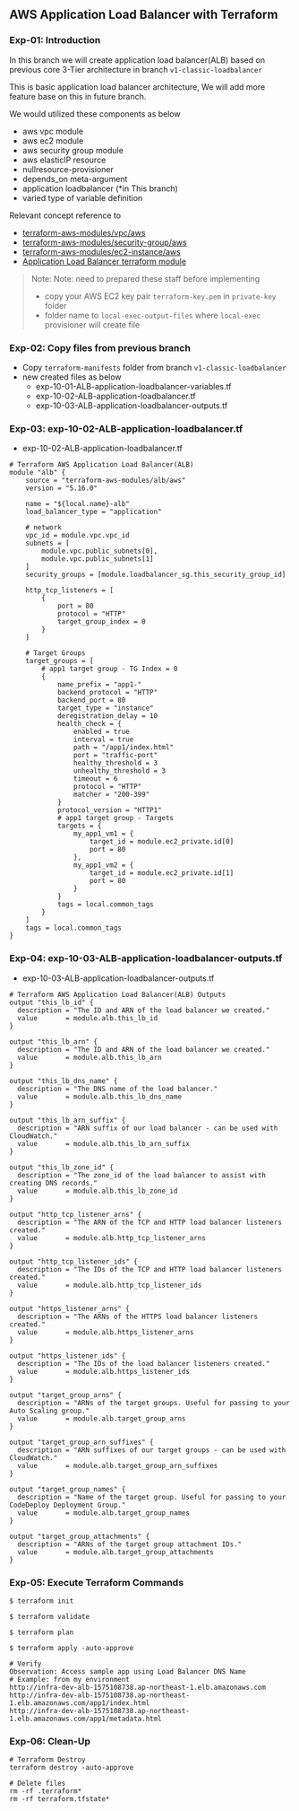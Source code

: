 ## **AWS Application  Load Balancer with Terraform**

### **Exp-01: Introduction**

In this branch we will create application load balancer(ALB) based on previous core 3-Tier architecture in  branch `v1-classic-loadbalancer` 

This is basic application load balancer architecture, We will add more feature base on this in future branch.

We would utilized these components as below

- aws vpc module
- aws ec2 module
- aws security group module
- aws elasticIP resource
- nullresource-provisioner
- depends_on meta-argument
- application loadbalancer (*in This branch)
- varied type of variable definition

Relevant concept reference to

- [terraform-aws-modules/vpc/aws](https://gitee.com/link?target=https%3A%2F%2Fregistry.terraform.io%2Fmodules%2Fterraform-aws-modules%2Fvpc%2Faws%2Flatest)
- [terraform-aws-modules/security-group/aws](https://gitee.com/link?target=https%3A%2F%2Fregistry.terraform.io%2Fmodules%2Fterraform-aws-modules%2Fsecurity-group%2Faws%2Flatest)
- [terraform-aws-modules/ec2-instance/aws](https://gitee.com/link?target=https%3A%2F%2Fregistry.terraform.io%2Fmodules%2Fterraform-aws-modules%2Fec2-instance%2Faws%2Flatest)
- [Application Load Balancer terraform module](https://registry.terraform.io/modules/terraform-aws-modules/elb/aws/latest)

> Note: Note: need to prepared these staff before implementing
>
> - copy your AWS EC2 key pair `terraform-key.pem` in `private-key` folder
> - folder name to `local-exec-output-files` where `local-exec` provisioner will create file



### **Exp-02: Copy files from previous branch**

- Copy `terraform-manifests` folder from branch `v1-classic-loadbalancer`
- new created files as below
  - exp-10-01-ALB-application-loadbalancer-variables.tf
  - exp-10-02-ALB-application-loadbalancer.tf
  - exp-10-03-ALB-application-loadbalancer-outputs.tf

### **Exp-03: exp-10-02-ALB-application-loadbalancer.tf**

- exp-10-02-ALB-application-loadbalancer.tf

```t
# Terraform AWS Application Load Balancer(ALB)
module "alb" {
    source = "terraform-aws-modules/alb/aws"
    version = "5.16.0"

    name = "${local.name}-alb" 
    load_balancer_type = "application"
    
    # network
    vpc_id = module.vpc.vpc_id
    subnets = [
        module.vpc.public_subnets[0],
        module.vpc.public_subnets[1]
    ]
    security_groups = [module.loadbalancer_sg.this_security_group_id]
    
    http_tcp_listeners = [
        {
            port = 80
            protocol = "HTTP"
            target_group_index = 0
        }
    ]

    # Target Groups
    target_groups = [
        # app1 target group - TG Index = 0
        {
            name_prefix = "app1-"
            backend_protocol = "HTTP"
            backend_port = 80
            target_type = "instance"
            deregistration_delay = 10
            health_check = {
                enabled = true
                interval = true
                path = "/app1/index.html"
                port = "traffic-port"
                healthy_threshold = 3
                unhealthy_threshold = 3
                timeout = 6
                protocol = "HTTP"
                matcher = "200-399"
            }
            protocol_version = "HTTP1"
            # app1 target group - Targets
            targets = {
                my_app1_vm1 = {
                    target_id = module.ec2_private.id[0]
                    port = 80
                },
                my_app1_vm2 = {
                    target_id = module.ec2_private.id[1]
                    port = 80
                }
            }
            tags = local.common_tags
        }
    ]
    tags = local.common_tags
}
```

### **Exp-04: exp-10-03-ALB-application-loadbalancer-outputs.tf**

- exp-10-03-ALB-application-loadbalancer-outputs.tf

```t
# Terraform AWS Application Load Balancer(ALB) Outputs
output "this_lb_id" {
  description = "The ID and ARN of the load balancer we created."
  value       = module.alb.this_lb_id
}

output "this_lb_arn" {
  description = "The ID and ARN of the load balancer we created."
  value       = module.alb.this_lb_arn
}

output "this_lb_dns_name" {
  description = "The DNS name of the load balancer."
  value       = module.alb.this_lb_dns_name
}

output "this_lb_arn_suffix" {
  description = "ARN suffix of our load balancer - can be used with CloudWatch."
  value       = module.alb.this_lb_arn_suffix
}

output "this_lb_zone_id" {
  description = "The zone_id of the load balancer to assist with creating DNS records."
  value       = module.alb.this_lb_zone_id
}

output "http_tcp_listener_arns" {
  description = "The ARN of the TCP and HTTP load balancer listeners created."
  value       = module.alb.http_tcp_listener_arns
}

output "http_tcp_listener_ids" {
  description = "The IDs of the TCP and HTTP load balancer listeners created."
  value       = module.alb.http_tcp_listener_ids
}

output "https_listener_arns" {
  description = "The ARNs of the HTTPS load balancer listeners created."
  value       = module.alb.https_listener_arns
}

output "https_listener_ids" {
  description = "The IDs of the load balancer listeners created."
  value       = module.alb.https_listener_ids
}

output "target_group_arns" {
  description = "ARNs of the target groups. Useful for passing to your Auto Scaling group."
  value       = module.alb.target_group_arns
}

output "target_group_arn_suffixes" {
  description = "ARN suffixes of our target groups - can be used with CloudWatch."
  value       = module.alb.target_group_arn_suffixes
}

output "target_group_names" {
  description = "Name of the target group. Useful for passing to your CodeDeploy Deployment Group."
  value       = module.alb.target_group_names
}

output "target_group_attachments" {
  description = "ARNs of the target group attachment IDs."
  value       = module.alb.target_group_attachments
}
```

### **Exp-05: Execute Terraform Commands**

```t
$ terraform init

$ terraform validate

$ terraform plan

$ terraform apply -auto-approve

# Verify
Observation: Access sample app using Load Balancer DNS Name
# Example: from my environment
http://infra-dev-alb-1575108738.ap-northeast-1.elb.amazonaws.com 
http://infra-dev-alb-1575108738.ap-northeast-1.elb.amazonaws.com/app1/index.html
http://infra-dev-alb-1575108738.ap-northeast-1.elb.amazonaws.com/app1/metadata.html
```



### **Exp-06: Clean-Up**

```t
# Terraform Destroy
terraform destroy -auto-approve

# Delete files
rm -rf .terraform*
rm -rf terraform.tfstate*
```

